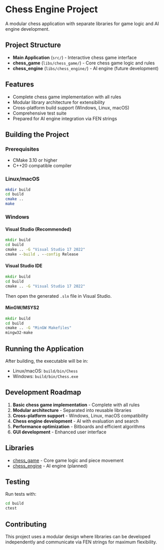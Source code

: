 # Chess Engine Project

A modular chess application with separate libraries for game logic and AI engine development.

## Project Structure

- **Main Application** (`src/`) - Interactive chess game interface
- **chess_game** (`libs/chess_game/`) - Core chess game logic and rules
- **chess_engine** (`libs/chess_engine/`) - AI engine (future development)

## Features

- Complete chess game implementation with all rules
- Modular library architecture for extensibility
- Cross-platform build support (Windows, Linux, macOS)
- Comprehensive test suite
- Prepared for AI engine integration via FEN strings

## Building the Project

### Prerequisites
- CMake 3.10 or higher
- C++20 compatible compiler

### Linux/macOS
```bash
mkdir build
cd build
cmake ..
make
```

### Windows

#### Visual Studio (Recommended)
```cmd
mkdir build
cd build
cmake .. -G "Visual Studio 17 2022"
cmake --build . --config Release
```

#### Visual Studio IDE
```cmd
mkdir build
cd build
cmake .. -G "Visual Studio 17 2022"
```
Then open the generated `.sln` file in Visual Studio.

#### MinGW/MSYS2
```cmd
mkdir build
cd build
cmake .. -G "MinGW Makefiles"
mingw32-make
```

## Running the Application

After building, the executable will be in:
- Linux/macOS: `build/bin/Chess`
- Windows: `build/bin/Chess.exe`

## Development Roadmap

1. **Basic chess game implementation** - Complete with all rules
2. **Modular architecture** - Separated into reusable libraries
3. **Cross-platform support** - Windows, Linux, macOS compatibility
4. **Chess engine development** - AI with evaluation and search
5. **Performance optimization** - Bitboards and efficient algorithms
6. **GUI development** - Enhanced user interface

## Libraries

- [chess_game](libs/chess_game/) - Core game logic and piece movement
- [chess_engine](libs/chess_engine/) - AI engine (planned)

## Testing

Run tests with:
```bash
cd build
ctest
```

## Contributing

This project uses a modular design where libraries can be developed independently and communicate via FEN strings for maximum flexibility.